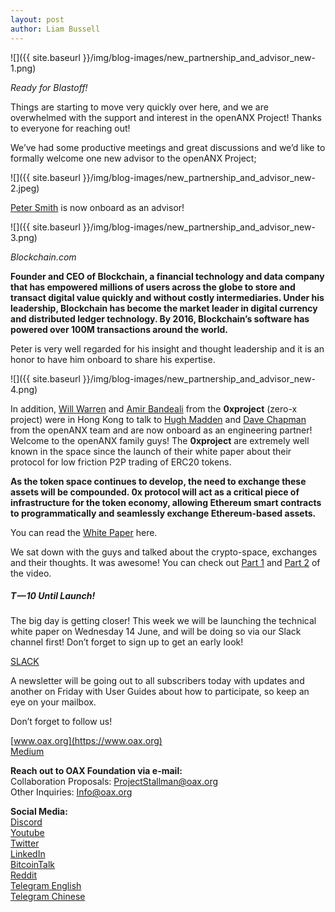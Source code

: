 ```yaml
---
layout: post
author: Liam Bussell
---
```


![]({{ site.baseurl }}/img/blog-images/new_partnership_and_advisor_new-1.png)

_Ready for Blastoff!_

Things are starting to move very quickly over here, and we are overwhelmed with the support and interest in the openANX Project! Thanks to everyone for reaching out!

We’ve had some productive meetings and great discussions and we’d like to formally welcome one new advisor to the openANX Project;

![]({{ site.baseurl }}/img/blog-images/new_partnership_and_advisor_new-2.jpeg)

[Peter Smith](https://www.linkedin.com/in/1psmith/) is now onboard as an advisor!

![]({{ site.baseurl }}/img/blog-images/new_partnership_and_advisor_new-3.png)

_Blockchain.com_

**Founder and CEO of Blockchain, a financial technology and data company that has empowered millions of users across the globe to store and transact digital value quickly and without costly intermediaries. Under his leadership, Blockchain has become the market leader in digital currency and distributed ledger technology. By 2016, Blockchain’s software has powered over 100M transactions around the world.**

Peter is very well regarded for his insight and thought leadership and it is an honor to have him onboard to share his expertise.

![]({{ site.baseurl }}/img/blog-images/new_partnership_and_advisor_new-4.png)

In addition, [Will Warren](https://www.linkedin.com/in/will-warren-92aab62b/) and [Amir Bandeali](https://www.linkedin.com/in/abandeali1/) from the **0xproject** (zero-x project) were in Hong Kong to talk to [Hugh Madden](https://www.linkedin.com/in/hughmadden/?ppe=1) and [Dave Chapman](https://www.linkedin.com/in/davejchapman/) from the openANX team and are now onboard as an engineering partner! Welcome to the openANX family guys! The **0xproject** are extremely well known in the space since the launch of their white paper about their protocol for low friction P2P trading of ERC20 tokens.

**As the token space continues to develop, the need to exchange these assets will be compounded. 0x protocol will act as a critical piece of infrastructure for the token economy, allowing Ethereum smart contracts to programmatically and seamlessly exchange Ethereum-based assets.**

You can read the [White Paper](https://www.0xproject.com/pdfs/0x_white_paper.pdf) here.

We sat down with the guys and talked about the crypto-space, exchanges and their thoughts. It was awesome! You can check out [Part 1](https://www.youtube.com/watch?v=i2PboMAJwcI) and [Part 2](https://www.youtube.com/watch?v=oxN0Rh8L_Y8) of the video.

##### T — 10 Until Launch!
The big day is getting closer! This week we will be launching the technical white paper on Wednesday 14 June, and will be doing so via our Slack channel first! Don’t forget to sign up to get an early look!

[SLACK](https://join.slack.com/openanx/shared_invite/MTk1NjQ2NjI2MTEyLTE0OTcyNzY3MjEtMTA3YTFkM2Q3ZA)

A newsletter will be going out to all subscribers today with updates and another on Friday with User Guides about how to participate, so keep an eye on your mailbox.

Don’t forget to follow us!

[www.oax.org](https://www.oax.org)  
[Medium](https://medium.com/@OAX_Foundation)  

**Reach out to OAX Foundation via e-mail:**  
Collaboration Proposals: [ProjectStallman@oax.org](mailto:ProjectStallman@oax.org)  
Other Inquiries: [Info@oax.org](mailto:Info@oax.org)  

**Social Media:**  
[Discord](https://discordapp.com/invite/ZH5YHkb)  
[Youtube](https://bit.ly/2Bvsk73)  
[Twitter](https://twitter.com/OAX_Foundation)  
[LinkedIn](https://www.linkedin.com/company/oax-foundation/)  
[BitcoinTalk](http://bitcointalk.org/index.php?topic=1943946)  
[Reddit](https://www.reddit.com/r/OpenANX/)  
[Telegram English](https://t.me/openanxteam)  
[Telegram Chinese](https://t.me/oax_cn)  